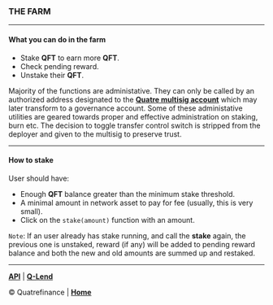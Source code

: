 ### THE FARM

------------------------------

#### What you can do in the farm

- Stake **QFT** to earn more **QFT**.
- Check pending reward.
- Unstake their **QFT**.

Majority of the functions are administative. They can only be called by an authorized address designated to the **[Quatre multisig account]()** which may later transform to a governance account. Some of these administative utilities are geared towards proper and effective administration on staking, burn etc. The decision to toggle transfer control switch is stripped from the deployer and given to the multisig to preserve trust. 

--------------------------

#### How to stake

User should have: 
- Enough **QFT** balance greater than the minimum stake threshold.
- A minimal amount in network asset to pay for fee (usually, this is very small).
- Click on the `stake(amount)` function with an amount.

`Note`: If an user already has stake running, and call the **stake** again, the previous one is unstaked, reward (if any) will be added to pending reward balance and both the new and old amounts are summed up and restaked.

----------------
**[API](https://github.com/Quatre-Finance/Q-paper/blob/main/q_farm/API.md)** | **[Q-Lend](https://github.com/Quatre-Finance/Q-paper/tree/main/q_lend)**

:copyright: Quatrefinance | **[Home](https://github.com/Quatre-Finance/Q-paper#concept-overview)**
